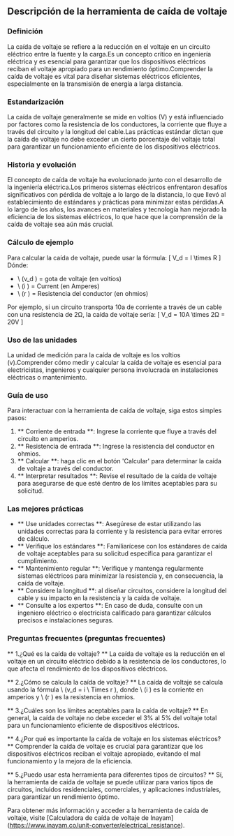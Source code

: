 ## Descripción de la herramienta de caída de voltaje

### Definición
La caída de voltaje se refiere a la reducción en el voltaje en un circuito eléctrico entre la fuente y la carga.Es un concepto crítico en ingeniería eléctrica y es esencial para garantizar que los dispositivos eléctricos reciban el voltaje apropiado para un rendimiento óptimo.Comprender la caída de voltaje es vital para diseñar sistemas eléctricos eficientes, especialmente en la transmisión de energía a larga distancia.

### Estandarización
La caída de voltaje generalmente se mide en voltios (V) y está influenciado por factores como la resistencia de los conductores, la corriente que fluye a través del circuito y la longitud del cable.Las prácticas estándar dictan que la caída de voltaje no debe exceder un cierto porcentaje del voltaje total para garantizar un funcionamiento eficiente de los dispositivos eléctricos.

### Historia y evolución
El concepto de caída de voltaje ha evolucionado junto con el desarrollo de la ingeniería eléctrica.Los primeros sistemas eléctricos enfrentaron desafíos significativos con pérdida de voltaje a lo largo de la distancia, lo que llevó al establecimiento de estándares y prácticas para minimizar estas pérdidas.A lo largo de los años, los avances en materiales y tecnología han mejorado la eficiencia de los sistemas eléctricos, lo que hace que la comprensión de la caída de voltaje sea aún más crucial.

### Cálculo de ejemplo
Para calcular la caída de voltaje, puede usar la fórmula:
\[ V_d = I \times R \]
Dónde:
- \ (v_d \) = gota de voltaje (en voltios)
- \ (i \) = Current (en Amperes)
- \ (r \) = Resistencia del conductor (en ohmios)

Por ejemplo, si un circuito transporta 10a de corriente a través de un cable con una resistencia de 2Ω, la caída de voltaje sería:
\[ V_d = 10A \times 2Ω = 20V \]

### Uso de las unidades
La unidad de medición para la caída de voltaje es los voltios (v).Comprender cómo medir y calcular la caída de voltaje es esencial para electricistas, ingenieros y cualquier persona involucrada en instalaciones eléctricas o mantenimiento.

### Guía de uso
Para interactuar con la herramienta de caída de voltaje, siga estos simples pasos:
1. ** Corriente de entrada **: Ingrese la corriente que fluye a través del circuito en amperios.
2. ** Resistencia de entrada **: Ingrese la resistencia del conductor en ohmios.
3. ** Calcular **: haga clic en el botón 'Calcular' para determinar la caída de voltaje a través del conductor.
4. ** Interpretar resultados **: Revise el resultado de la caída de voltaje para asegurarse de que esté dentro de los límites aceptables para su solicitud.

### Las mejores prácticas
- ** Use unidades correctas **: Asegúrese de estar utilizando las unidades correctas para la corriente y la resistencia para evitar errores de cálculo.
- ** Verifique los estándares **: Familiarícese con los estándares de caída de voltaje aceptables para su solicitud específica para garantizar el cumplimiento.
- ** Mantenimiento regular **: Verifique y mantenga regularmente sistemas eléctricos para minimizar la resistencia y, en consecuencia, la caída de voltaje.
- ** Considere la longitud **: al diseñar circuitos, considere la longitud del cable y su impacto en la resistencia y la caída de voltaje.
- ** Consulte a los expertos **: En caso de duda, consulte con un ingeniero eléctrico o electricista calificado para garantizar cálculos precisos e instalaciones seguras.

### Preguntas frecuentes (preguntas frecuentes)

** 1.¿Qué es la caída de voltaje? **
La caída de voltaje es la reducción en el voltaje en un circuito eléctrico debido a la resistencia de los conductores, lo que afecta el rendimiento de los dispositivos eléctricos.

** 2.¿Cómo se calcula la caída de voltaje? **
La caída de voltaje se calcula usando la fórmula \ (v_d = i \ Times r \), donde \ (i \) es la corriente en amperios y \ (r \) es la resistencia en ohmios.

** 3.¿Cuáles son los límites aceptables para la caída de voltaje? **
En general, la caída de voltaje no debe exceder el 3% al 5% del voltaje total para un funcionamiento eficiente de dispositivos eléctricos.

** 4.¿Por qué es importante la caída de voltaje en los sistemas eléctricos? **
Comprender la caída de voltaje es crucial para garantizar que los dispositivos eléctricos reciban el voltaje apropiado, evitando el mal funcionamiento y la mejora de la eficiencia.

** 5.¿Puedo usar esta herramienta para diferentes tipos de circuitos? **
Sí, la herramienta de caída de voltaje se puede utilizar para varios tipos de circuitos, incluidos residenciales, comerciales, y aplicaciones industriales, para garantizar un rendimiento óptimo.

Para obtener más información y acceder a la herramienta de caída de voltaje, visite [Calculadora de caída de voltaje de Inayam] (https://www.inayam.co/unit-converter/electrical_resistance).